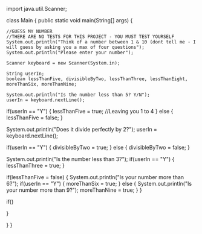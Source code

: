 import java.util.Scanner;

class Main {
  public static void main(String[] args) {

    //GUESS MY NUMBER 
    //THERE ARE NO TESTS FOR THIS PROJECT - YOU MUST TEST YOURSELF
    System.out.println("Think of a number between 1 & 10 (dont tell me - I will guess by asking you a max of four questions");
    System.out.println("Please enter your number");

    Scanner keyboard = new Scanner(System.in);

    String userIn;
    boolean lessThanFive, divisibleByTwo, lessThanThree, lessThanEight, moreThanSix, moreThanNine;

    System.out.println("Is the number less than 5? Y/N");
    userIn = keyboard.nextLine();

   if(userIn == "Y")
   {
     lessThanFive = true; //Leaving you 1 to 4
   }
   else
   {
     lessThanFive = false;
   }

   System.out.println("Does it divide perfectly by 2?");
   userIn = keyboard.nextLine();

   if(userIn == "Y")
   {
     divisibleByTwo = true;
   }
   else
   {
     divisibleByTwo = false;
   }

   System.out.println("Is the number less than 3?");
   if(userIn == "Y")
   {
     lessThanThree = true;
   }

   if(lessThanFive = false)
   {
     System.out.println("Is your number more than 6?");
     if(userIn == "Y")
     {
       moreThanSix = true;
     }
     else
     {
       System.out.println("Is your number more than 9?");
       moreThanNine = true;
     }
   }

   if()

     
  
   }


   


  }
}
